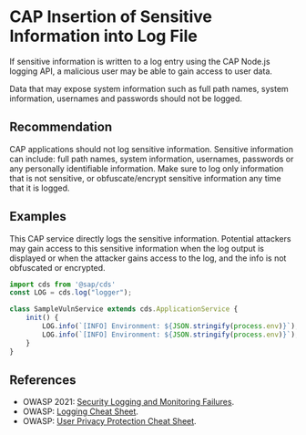 # CAP Insertion of Sensitive Information into Log File

If sensitive information is written to a log entry using the CAP Node.js logging API, a malicious user may be able to gain access to user data.

Data that may expose system information such as full path names, system information, usernames and passwords should not be logged.

## Recommendation

CAP applications should not log sensitive information. Sensitive information can include: full path names, system information, usernames, passwords or any personally identifiable information. Make sure to log only information that is not sensitive, or obfuscate/encrypt sensitive information any time that it is logged.

## Examples

This CAP service directly logs the sensitive information. Potential attackers may gain access to this sensitive information when the log output is displayed or when the attacker gains access to the log, and the info is not obfuscated or encrypted.

``` javascript
import cds from '@sap/cds'
const LOG = cds.log("logger");

class SampleVulnService extends cds.ApplicationService {
    init() {
        LOG.info(`[INFO] Environment: ${JSON.stringify(process.env)}`); // CAP log exposure alert
        LOG.info(`[INFO] Environment: ${JSON.stringify(process.env)}`); // CAP log exposure alert
    }
}
```

## References

- OWASP 2021: [Security Logging and Monitoring Failures](https://owasp.org/Top10/A09_2021-Security_Logging_and_Monitoring_Failures/).
- OWASP: [Logging Cheat Sheet](https://cheatsheetseries.owasp.org/cheatsheets/Logging_Cheat_Sheet.html).
- OWASP: [User Privacy Protection Cheat Sheet](https://cheatsheetseries.owasp.org/cheatsheets/User_Privacy_Protection_Cheat_Sheet.html).